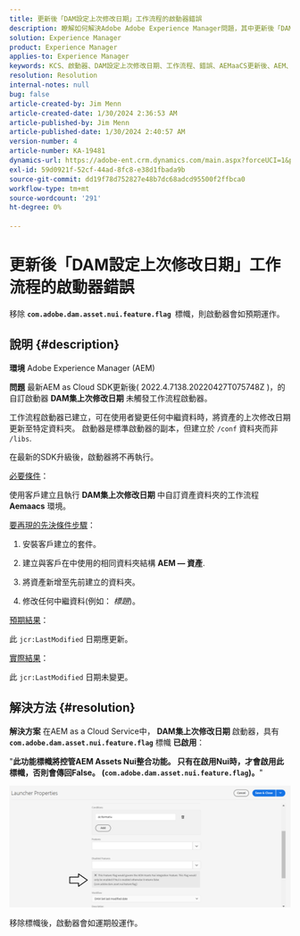 ```yaml
---
title: 更新後「DAM設定上次修改日期」工作流程的啟動器錯誤
description: 瞭解如何解決Adobe Adobe Experience Manager問題，其中更新後「DAM設定上次修改日期」工作流程發生啟動器錯誤。
solution: Experience Manager
product: Experience Manager
applies-to: Experience Manager
keywords: KCS、啟動器、DAM設定上次修改日期、工作流程、錯誤、AEMaaCS更新後、AEM、Adobe Experience Manager、觸發、觸發器、疑難排解、com.adobe.dam.asset.nui.feature.flag
resolution: Resolution
internal-notes: null
bug: false
article-created-by: Jim Menn
article-created-date: 1/30/2024 2:36:53 AM
article-published-by: Jim Menn
article-published-date: 1/30/2024 2:40:57 AM
version-number: 4
article-number: KA-19481
dynamics-url: https://adobe-ent.crm.dynamics.com/main.aspx?forceUCI=1&pagetype=entityrecord&etn=knowledgearticle&id=2e20a268-18bf-ee11-9079-6045bd006268
exl-id: 59d0921f-52cf-44ad-8fc8-e38d1fbada9b
source-git-commit: dd19f78d752827e48b7dc68adcd95500f2ffbca0
workflow-type: tm+mt
source-wordcount: '291'
ht-degree: 0%

---
```


# 更新後「DAM設定上次修改日期」工作流程的啟動器錯誤


移除 <b>`com.adobe.dam.asset.nui.feature.flag `</b>標幟，則啟動器會如預期運作。

## 說明 {#description}


<b>環境</b>
Adobe Experience Manager (AEM)

<b>問題</b>
最新AEM as Cloud SDK更新後( 2022.4.7138.20220427T075748Z )，的自訂啟動器 <b>DAM集上次修改日期</b> 未觸發工作流程啟動器。

工作流程啟動器已建立，可在使用者變更任何中繼資料時，將資產的上次修改日期更新至特定資料夾。
啟動器是標準啟動器的副本，但建立於 `/conf` 資料夾而非 `/libs`.

在最新的SDK升級後，啟動器將不再執行。

<u>必要條件</u>：

使用客戶建立且執行 <b>DAM集上次修改日期</b> 中自訂資產資料夾的工作流程 <b>Aemaacs</b> 環境。

<u>要再現的先決條件步驟</u>：

1. 安裝客戶建立的套件。

2. 建立與客戶在中使用的相同資料夾結構 <b>AEM — 資產</b>.

3. 將資產新增至先前建立的資料夾。

4. 修改任何中繼資料(例如： *標題*)。

<u>預期結果</u>：

此 `jcr:LastModified` 日期應更新。

<u>實際結果</u>：

此 `jcr:LastModified` 日期未變更。


## 解決方法 {#resolution}


<b>解決方案</b>
在AEM as a Cloud Service中， <b>DAM集上次修改日期</b> 啟動器，具有 <b>`com.adobe.dam.asset.nui.feature.flag`</b> 標幟 <b>已啟用</b>：

&quot;<b>此功能標幟將控管AEM Assets Nui整合功能。 只有在啟用Nui時，才會啟用此標幟，否則會傳回False。 (`com.adobe.dam.asset.nui.feature.flag`)。</b>&quot;

![](assets/f0aaf60a-33d1-ec11-a7b5-00224809ccc2.png)

移除標幟後，啟動器會如運期般運作。
